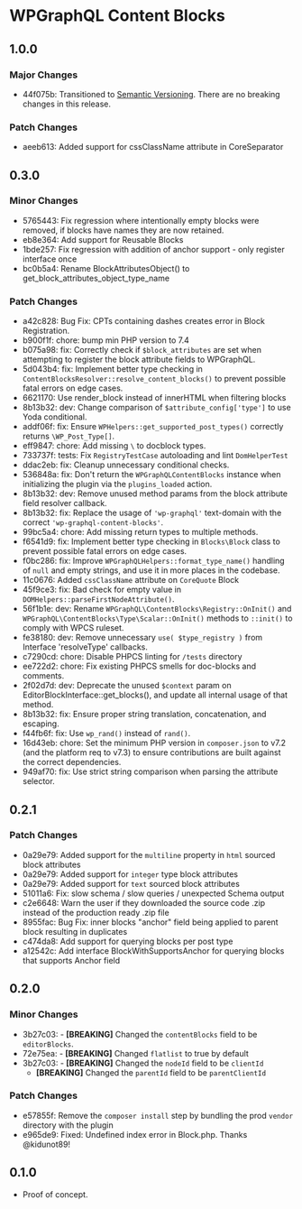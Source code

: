 # WPGraphQL Content Blocks

## 1.0.0

### Major Changes

- 44f075b: Transitioned to [Semantic Versioning](https://semver.org). There are no breaking changes in this release.

### Patch Changes

- aeeb613: Added support for cssClassName attribute in CoreSeparator

## 0.3.0

### Minor Changes

- 5765443: Fix regression where intentionally empty blocks were removed, if blocks have names they are now retained.
- eb8e364: Add support for Reusable Blocks
- 1bde257: Fix regression with addition of anchor support - only register interface once
- bc0b5a4: Rename BlockAttributesObject() to get_block_attributes_object_type_name

### Patch Changes

- a42c828: Bug Fix: CPTs containing dashes creates error in Block Registration.
- b900f1f: chore: bump min PHP version to 7.4
- b075a98: fix: Correctly check if `$block_attributes` are set when attempting to register the block attribute fields to WPGraphQL.
- 5d043b4: fix: Implement better type checking in `ContentBlocksResolver::resolve_content_blocks()` to prevent possible fatal errors on edge cases.
- 6621170: Use render_block instead of innerHTML when filtering blocks
- 8b13b32: dev: Change comparison of `$attribute_config['type']` to use Yoda conditional.
- addf06f: fix: Ensure `WPHelpers::get_supported_post_types()` correctly returns `\WP_Post_Type[]`.
- eff9847: chore: Add missing `\` to docblock types.
- 733737f: tests: Fix `RegistryTestCase` autoloading and lint `DomHelperTest`
- ddac2eb: fix: Cleanup unnecessary conditional checks.
- 536848a: fix: Don't return the `WPGraphQLContentBlocks` instance when initializing the plugin via the `plugins_loaded` action.
- 8b13b32: dev: Remove unused method params from the block attribute field resolver callback.
- 8b13b32: fix: Replace the usage of `'wp-graphql'` text-domain with the correct `'wp-graphql-content-blocks'`.
- 99bc5a4: chore: Add missing return types to multiple methods.
- f6541d9: fix: Implement better type checking in `Blocks\Block` class to prevent possible fatal errors on edge cases.
- f0bc286: fix: Improve `WPGraphQLHelpers::format_type_name()` handling of `null` and empty strings, and use it in more places in the codebase.
- 11c0676: Added `cssClassName` attribute on `CoreQuote` Block
- 45f9ce3: fix: Bad check for empty value in `DOMHelpers::parseFirstNodeAttribute()`.
- 56f1b1e: dev: Rename `WPGraphQL\ContentBlocks\Registry::OnInit()` and `WPGraphQL\ContentBlocks\Type\Scalar::OnInit()` methods to `::init()` to comply with WPCS ruleset.
- fe38180: dev: Remove unnecessary `use( $type_registry )` from Interface 'resolveType' callbacks.
- c7290cd: chore: Disable PHPCS linting for `/tests` directory
- ee722d2: chore: Fix existing PHPCS smells for doc-blocks and comments.
- 2f02d7d: dev: Deprecate the unused `$context` param on EditorBlockInterface::get_blocks(), and update all internal usage of that method.
- 8b13b32: fix: Ensure proper string translation, concatenation, and escaping.
- f44fb6f: fix: Use `wp_rand()` instead of `rand()`.
- 16d43eb: chore: Set the minimum PHP version in `composer.json` to v7.2 (and the platform req to v7.3) to ensure contributions are built against the correct dependencies.
- 949af70: fix: Use strict string comparison when parsing the attribute selector.

## 0.2.1

### Patch Changes

- 0a29e79: Added support for the `multiline` property in `html` sourced block attributes
- 0a29e79: Added support for `integer` type block attributes
- 0a29e79: Added support for `text` sourced block attributes
- 51011a6: Fix: slow schema / slow queries / unexpected Schema output
- c2e6648: Warn the user if they downloaded the source code .zip instead of the production ready .zip file
- 8955fac: Bug Fix: inner blocks "anchor" field being applied to parent block resulting in duplicates
- c474da8: Add support for querying blocks per post type
- a12542c: Add interface BlockWithSupportsAnchor for querying blocks that supports Anchor field

## 0.2.0

### Minor Changes

- 3b27c03: - **[BREAKING]** Changed the `contentBlocks` field to be `editorBlocks`.
- 72e75ea: - **[BREAKING]** Changed `flatlist` to true by default
- 3b27c03: - **[BREAKING]** Changed the `nodeId` field to be `clientId`
  - **[BREAKING]** Changed the `parentId` field to be `parentClientId`

### Patch Changes

- e57855f: Remove the `composer install` step by bundling the prod `vendor` directory with the plugin
- e965de9: Fixed: Undefined index error in Block.php. Thanks @kidunot89!

## 0.1.0

- Proof of concept.
